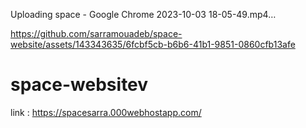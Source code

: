

Uploading space - Google Chrome 2023-10-03 18-05-49.mp4…



https://github.com/sarramouadeb/space-website/assets/143343635/6fcbf5cb-b6b6-41b1-9851-0860cfb13afe

# space-websitev 

link : https://spacesarra.000webhostapp.com/
